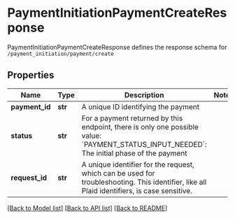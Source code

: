 # PaymentInitiationPaymentCreateResponse

PaymentInitiationPaymentCreateResponse defines the response schema for `/payment_initiation/payment/create`
## Properties
Name | Type | Description | Notes
------------ | ------------- | ------------- | -------------
**payment_id** | **str** | A unique ID identifying the payment | 
**status** | **str** | For a payment returned by this endpoint, there is only one possible value:  &#x60;PAYMENT_STATUS_INPUT_NEEDED&#x60;: The initial phase of the payment | 
**request_id** | **str** | A unique identifier for the request, which can be used for troubleshooting. This identifier, like all Plaid identifiers, is case sensitive. | 

[[Back to Model list]](../README.md#documentation-for-models) [[Back to API list]](../README.md#documentation-for-api-endpoints) [[Back to README]](../README.md)


